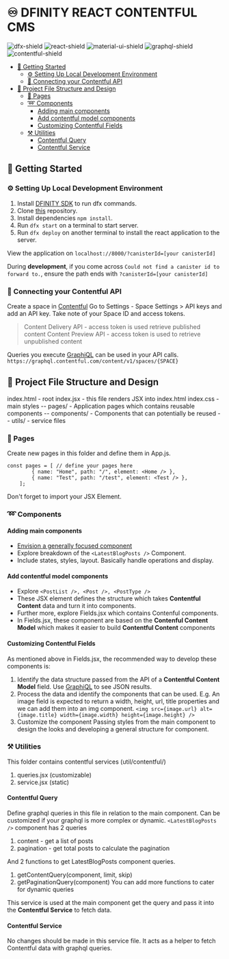 # ♾️ DFINITY REACT CONTENTFUL CMS 
![dfx-shield](https://img.shields.io/badge/dfx_0.11.1-yellowgreen) ![react-shield](https://img.shields.io/badge/react_18-blue) ![material-ui-shield](https://img.shields.io/badge/@material--ui-blueviolet) ![graphql-shield](https://img.shields.io/badge/GraphQL-red) ![contentful-shield](https://img.shields.io/badge/Contentful_API-yellow)

- [📝 Getting Started](#---getting-started)
  * [⚙️ Setting Up Local Development Environment](#---setting-up-local-development-environment)
  * [🔗 Connecting your Contentful API](#---connecting-your-contentful-api)
- [📂 Project File Structure and Design](#---project-file-structure-and-design)
  * [📄 Pages](#---pages)
  * [➿   Components](#----components)
    + [Adding main components](#adding-main-components)
    + [Add contentful model components](#add-contentful-model-components)
    + [Customizing Contentful Fields](#customizing-contentful-fields)
  * [⚒️ Utilities](#---utilities)
    + [Contentful Query](#contentful-query)
    + [Contentful Service](#contentful-service)

## 📝 Getting Started

### ⚙️ Setting Up Local Development Environment
1. Install [DFINITY SDK][install-sdk] to run dfx commands.
2. Clone [this][git-repo-url] repository.
3. Install dependencies ```npm install```.
4. Run ```dfx start``` on a terminal to start server.
5. Run ```dfx deploy``` on another terminal to install the react application to the server.

View the application on ```localhost://8000/?canisterId=[your canisterId]```

During **development**, if you come across ```Could not find a canister id to forward to.```,  ensure the path ends with ```?canisterId=[your canisterId]``` 


### 🔗 Connecting your Contentful API 

Create a space in [Contentful][contentful-api]
Go to Settings - Space Settings > API keys and add an API key.
Take note of your Space ID and access tokens.
> Content Delivery API - access token is used retrieve published content
> Content Preview API - access token is used to retrieve unpublished content

Queries you execute  [GraphiQL][contentful-graphql] can be used in your API calls.
```https://graphql.contentful.com/content/v1/spaces/{SPACE}``` 

## 📂 Project File Structure and Design

index.html - root
index.jsx - this file renders JSX into index.html
index.css - main styles
-- pages/ - Application pages which contains reusable components
-- components/ - Components that can potentially be reused
-- utils/ - service files
    
### 📄 Pages 
Create new pages in this folder and define them in App.js.
```
const pages = [ // define your pages here
        { name: "Home", path: "/", element: <Home /> },
        { name: "Test", path: "/test", element: <Test /> },
    ];
```
Don't forget to import your JSX Element.

### ➿	Components 
#### Adding main components
- [Envision a generally focused component][thinking-react]
- Explore breakdown of the ```<LatestBlogPosts />``` Component. 
- Include states, styles, layout. Basically handle operations and display.

#### Add contentful model components
- Explore ```<PostList />, <Post />, <PostType />```
- These JSX element defines the structure which takes **Contentful Content** data and turn it into components.
- Further more, explore Fields.jsx which contains Contenful components.
- In Fields.jsx, these component are based on the **Contenful Content Model** which makes it easier to build **Contentful Content** components

#### Customizing Contentful Fields
As mentioned above in Fields.jsx, the recommended way to develop these components is:
1. Identify the data structure passed from the API of a **Contentful Content Model** field. Use [GraphiQL][contentful-graphql] to see JSON results.
2. Process the data and identify the components that can be used. E.g. An image field is expected to return a width, height, url, title properties and we can add them into an img component.
`<img src={image.url} alt={image.title} width={image.width} height={image.height} />`
3. Customize the component
Passing styles from the main component to design the looks and developing a general structure for component.

### ⚒️ Utilities
This folder contains contentful services (util/contentful/)
1. queries.jsx (customizable)
2. service.jsx (static)
#### Contentful Query
Define graphql queries in this file in relation to the main component. Can be customized if your graphql is more complex or dynamic.
```<LatestBlogPosts />``` component has 2 queries
1. content - get a list of posts
2. pagination - get total posts to calculate the pagination 

And 2 functions to get LatestBlogPosts component queries.
1. getContentQuery(component, limit, skip)
2. getPaginationQuery(component)
You can add more functions to cater for dynamic queries

This service is used at the main component get the query and pass it into the **Contentful Service** to fetch data.

#### Contentful Service
No changes should be made in this service file. It acts as a helper to fetch Contentful data with graphql queries.

   [install-sdk]: <https://internetcomputer.org/docs/current/developer-docs/build/install-upgrade-remove/>
   [git-repo-url]: <https://github.com/therealbryanho/dfinity-websitewithcms>
   [contentful-api]: <https://app.contentful.com/>
   [contentful-graphql]: <https://www.contentful.com/developers/docs/references/graphql/#/introduction/basic-api-information/>
   [graphiql]:<https://graphql.contentful.com/content/v1/spaces/53t36x95ru0m/explore?access_token=OCLvDwk6HjdpR3OxvqhLaD-zuXLwo2QYEueE9pYJZuU />
   [thinking-react]: <https://reactjs.org/docs/thinking-in-react.html/>

